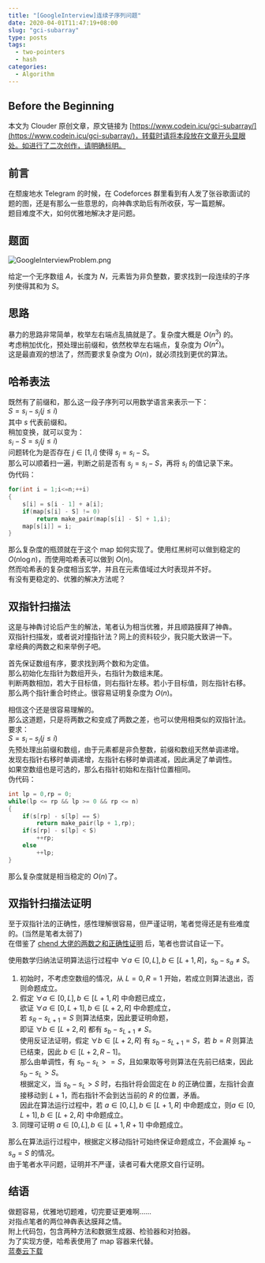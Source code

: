 ```yaml
---  
title: "[GoogleInterview]连续子序列问题"  
date: 2020-04-01T11:47:19+08:00  
slug: "gci-subarray"  
type: posts  
tags:  
  - two-pointers  
  - hash  
categories:  
  - Algorithm  
---  
```

  
## Before the Beginning  
  
本文为 Clouder 原创文章，原文链接为 [https://www.codein.icu/gci-subarray/](https://www.codein.icu/gci-subarray/)，转载时请将本段放在文章开头显眼处。如进行了二次创作，请明确标明。  
  
## 前言  
  
在颓废地水 Telegram 的时候，在 Codeforces 群里看到有人发了张谷歌面试的题的图，还是有那么一些意思的，向神犇求助后有所收获，写一篇题解。  
题目难度不大，如何优雅地解决才是问题。  
  
## 题面  
  
![GoogleInterviewProblem.png](https://cdn.jsdelivr.net/gh/Clouder0/myPics/img/googleproblem1.png)  
  
给定一个无序数组 $A$，长度为 $N$，元素皆为非负整数，要求找到一段连续的子序列使得其和为 $S$。  
  
## 思路  
  
暴力的思路非常简单，枚举左右端点乱搞就是了。复杂度大概是 $O(n^3)$ 的。  
考虑稍加优化，预处理出前缀和，依然枚举左右端点，复杂度为 $O(n^2)$。  
这是最直观的想法了，然而要求复杂度为 $O(n)$，就必须找到更优的算法。  
  
## 哈希表法  
  
既然有了前缀和，那么这一段子序列可以用数学语言来表示一下：  
$S = s_i - s_j(j \leq i)$  
其中 $s$ 代表前缀和。  
稍加变换，就可以变为：  
$s_i - S = s_j(j \leq i)$  
问题转化为是否存在 $j \in [1,i]$ 使得 $s_j = s_i - S$。  
那么可以顺着扫一遍，判断之前是否有 $s_j = s_i - S$，再将 $s_i$ 的值记录下来。  
伪代码：  
  
```cpp  
for(int i = 1;i<=n;++i)  
{  
    s[i] = s[i - 1] + a[i];  
    if(map[s[i] - S] != 0)  
        return make_pair(map[s[i] - S] + 1,i);  
    map[s[i]] = i;  
}  
```  
  
那么复杂度的瓶颈就在于这个 map 如何实现了。使用红黑树可以做到稳定的 $O(n\log n)$，而使用哈希表可以做到 $O(n)$。  
然而哈希表的复杂度相当玄学，并且在元素值域过大时表现并不好。  
有没有更稳定的、优雅的解决方法呢？  
  
## 双指针扫描法  
  
这是与神犇讨论后产生的解法，笔者认为相当优雅，并且顺路膜拜了神犇。  
双指针扫描发，或者说对撞指针法？网上的资料较少，我只能大致讲一下。  
拿经典的两数之和来举例子吧。  
  
首先保证数组有序，要求找到两个数和为定值。  
那么初始化左指针为数组开头，右指针为数组末尾。  
判断两数相加，若大于目标值，则右指针左移。若小于目标值，则左指针右移。  
那么两个指针重合时终止。很容易证明复杂度为 $O(n)$。  
  
相信这个还是很容易理解的。  
那么这道题，只是将两数之和变成了两数之差，也可以使用相类似的双指针法。  
要求：  
$S = s_i - s_j(j \leq i)$  
先预处理出前缀和数组，由于元素都是非负整数，前缀和数组天然单调递增。  
发现右指针右移时单调递增，左指针右移时单调递减，因此满足了单调性。  
如果空数组也是可选的，那么右指针初始和左指针位置相同。  
伪代码：  
  
```cpp  
int lp = 0,rp = 0;  
while(lp <= rp && lp >= 0 && rp <= n)  
{  
    if(s[rp] - s[lp] == S)  
        return make_pair(lp + 1,rp);  
    if(s[rp] - s[lp] < S)  
        ++rp;  
    else  
        ++lp;  
}  
```  
  
那么复杂度就是相当稳定的 $O(n)$了。  
  
## 双指针扫描法证明  
  
至于双指针法的正确性，感性理解很容易，但严谨证明，笔者觉得还是有些难度的。(当然是笔者太弱了)  
在借鉴了 [chend 大佬的两数之和正确性证明](https://leetcode-cn.com/problems/two-sum-ii-input-array-is-sorted/solution/guan-fang-shuang-zhi-zhen-jie-fa-de-zheng-ming-by-/) 后，笔者也尝试自证一下。  
  
使用数学归纳法证明算法运行过程中 $\forall a \in [0,L],b \in [L+1,R]$，$s_b - s_a \neq S$。  
  
1. 初始时，不考虑空数组的情况，从 $L = 0,R = 1$ 开始，若成立则算法退出，否则命题成立。  
2. 假定 $\forall a \in [0,L],b \in [L+1,R]$ 中命题已成立，  
   欲证 $\forall a \in [0,L+1],b \in [L+2,R]$ 中命题成立，  
   若 $s_{R} - s_{L+1} = S$ 则算法结束，因此要证明命题，  
   即证 $\forall b \in [L+2,R]$ 都有 $s_b - s_{L+1} \neq S$。  
   使用反证法证明，假定 $\forall b \in [L+2,R]$ 有 $s_b - s_{L+1} = S$，若 $b = R$ 则算法已结束，因此 $b \in [L+2,R - 1]$。  
   那么由单调性，有 $s_b - s_{L} >= S$，且如果取等号则算法在先前已结束，因此 $s_b - s_L > S$。  
   根据定义，当 $s_b - s_L > S$ 时，右指针将会固定在 $b$ 的正确位置，左指针会直接移动到 $L+1$，而右指针不会到达当前的 $R$ 的位置，矛盾。  
   因此在算法运行过程中，若 $a \in [0,L],b \in[L+1,R]$ 中命题成立，则$a \in [0,L+1],b \in [L+2,R]$ 中命题成立。  
3. 同理可证明 $a \in [0,L],b \in [L+1,R+1]$ 中命题成立。  
  
那么在算法运行过程中，根据定义移动指针可始终保证命题成立，不会漏掉 $s_b - s_a = S$ 的情况。  
由于笔者水平问题，证明并不严谨，读者可看大佬原文自行证明。  
  
## 结语  
  
做题容易，优雅地切题难，切完要证更难啊……  
对指点笔者的两位神犇表达膜拜之情。  
附上代码包，包含两种方法和数据生成器、检验器和对拍器。  
为了实现方便，哈希表使用了 map 容器来代替。  
[蓝奏云下载](https://www.lanzous.com/i9q0bhi)